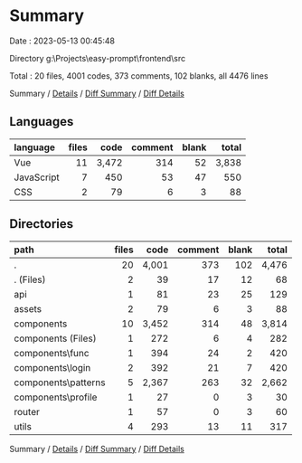 # Summary

Date : 2023-05-13 00:45:48

Directory g:\\Projects\\easy-prompt\\frontend\\src

Total : 20 files,  4001 codes, 373 comments, 102 blanks, all 4476 lines

Summary / [Details](details.md) / [Diff Summary](diff.md) / [Diff Details](diff-details.md)

## Languages
| language | files | code | comment | blank | total |
| :--- | ---: | ---: | ---: | ---: | ---: |
| Vue | 11 | 3,472 | 314 | 52 | 3,838 |
| JavaScript | 7 | 450 | 53 | 47 | 550 |
| CSS | 2 | 79 | 6 | 3 | 88 |

## Directories
| path | files | code | comment | blank | total |
| :--- | ---: | ---: | ---: | ---: | ---: |
| . | 20 | 4,001 | 373 | 102 | 4,476 |
| . (Files) | 2 | 39 | 17 | 12 | 68 |
| api | 1 | 81 | 23 | 25 | 129 |
| assets | 2 | 79 | 6 | 3 | 88 |
| components | 10 | 3,452 | 314 | 48 | 3,814 |
| components (Files) | 1 | 272 | 6 | 4 | 282 |
| components\\func | 1 | 394 | 24 | 2 | 420 |
| components\\login | 2 | 392 | 21 | 7 | 420 |
| components\\patterns | 5 | 2,367 | 263 | 32 | 2,662 |
| components\\profile | 1 | 27 | 0 | 3 | 30 |
| router | 1 | 57 | 0 | 3 | 60 |
| utils | 4 | 293 | 13 | 11 | 317 |

Summary / [Details](details.md) / [Diff Summary](diff.md) / [Diff Details](diff-details.md)